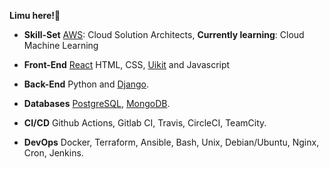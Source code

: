 **Limu here!👏**

- **Skill-Set**  [AWS](https://aws.amazon.com/): Cloud Solution Architects, **Currently learning**:  Cloud Machine Learning

- **Front-End**  [React](https://github.com/facebook/react/) HTML, CSS, [Uikit](https://getuikit.com/docs/) and Javascript

- **Back-End** Python and [Django](https://github.com/django/).

- **Databases** [PostgreSQL](https://www.postgresql.org), [MongoDB](https://www.mongodb.com).

- **CI/CD** Github Actions, Gitlab CI, Travis, CircleCI, TeamCity.

- **DevOps** Docker, Terraform, Ansible, Bash, Unix, Debian/Ubuntu, Nginx, Cron, Jenkins.
